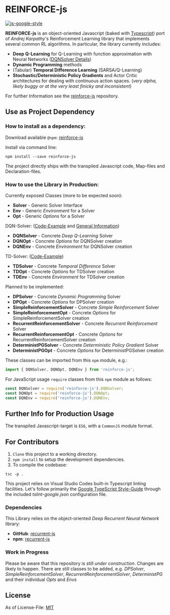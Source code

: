 # REINFORCE-js
[![js-google-style](https://img.shields.io/badge/code%20style-google-blue.svg)](https://google.github.io/styleguide/jsguide.html)

[dqn-solver]: examples/dqn-solver.md
[dqn-solver-src]: examples/dqn-solver-src.md
[td-solver-src]: examples/td-solver-src.md

**REINFORCE-js** is an object-oriented Javascript (baked with [Typescript](https://github.com/Microsoft/TypeScript)) port of _Andrej Karpathy's_ Reinforcement Learning library that implements several common RL algorithms.
In particular, the library currently includes:

* **Deep Q-Learning** for Q-Learning with function approximation with Neural Networks ([DQNSolver Details][dqn-solver])
* **Dynamic Programming** methods
* (Tabular) **Temporal Difference Learning** (SARSA/Q-Learning)
* **Stochastic/Deterministic Policy Gradients** and Actor Critic architectures for dealing with continuous action spaces. (_very alpha, likely buggy or at the very least finicky and inconsistent_)

For further Information see the [reinforce-js](https://github.com/karpathy/reinforcejs) repository.

## Use as Project Dependency

### How to install as a dependency:

Download available `@npm`: [reinforce-js](https://www.npmjs.com/package/reinforce-js)

Install via command line:

```
npm install --save reinforce-js
```

The project directly ships with the transpiled Javascript code, Map-files and Declaration-files.

### How to use the Library in Production:

Currently exposed Classes (more to be expected soon):

* **Solver** - Generic Solver Interface
* **Env** - Generic *Environment* for a Solver
* **Opt** - Generic *Options* for a Solver

DQN-Solver: ([Code-Example][dqn-solver-src] and [General Information][dqn-solver])
* **DQNSolver** - Concrete *Deep Q-Learning* Solver
* **DQNOpt** - Concrete *Options* for DQNSolver creation
* **DQNEnv** - Concrete *Environment* for DQNSolver creation

TD-Solver: ([Code-Example][td-solver-src])
* **TDSolver** - Concrete *Temporal Difference* Solver
* **TDOpt** - Concrete *Options* for TDSolver creation
* **TDEnv** - Concrete *Environment* for TDSolver creation

Planned to be implemented:

* **DPSolver** - Concrete *Dynamic Programming* Solver
* **DPOpt** - Concrete *Options* for DPSolver creation
* **SimpleReinforcementSolver** - Concrete *Simple Reinforcement* Solver
* **SimpleReinforcementOpt** - Concrete *Options* for SimpleReinforcementSolver creation
* **RecurrentReinforcementSolver** - Concrete *Recurrent Reinforcement* Solver
* **RecurrentReinforcementOpt** - Concrete *Options* for RecurrentReinforcementSolver creation
* **DeterministPGSolver** - Concrete *Deterministic Policy Gradient* Solver
* **DeterministPGOpt** - Concrete *Options* for DeterministPGSolver creation

These classes can be imported from this `npm` module, e.g.:
```typescript
import { DQNSolver, DQNOpt, DQNEnv } from 'reinforce-js';
```

For JavaScript usage `require` classes from this `npm` module as follows:
```javascript
const DQNSolver = require('reinforce-js').DQNSolver;
const DQNOpt = require('reinforce-js').DQNOpt;
const DQNEnv = require('reinforce-js').DQNEnv;
```

## Further Info for Production Usage

The transpiled Javascript-target is `ES6`, with a `CommonJS` module format.

## For Contributors

1. `Clone` this project to a working directory.
2. `npm install` to setup the development dependencies.
3. To compile the codebase:

```
tsc -p .
```

This project relies on Visual Studio Codes built-in Typescript linting facilities. Let's follow primarily the [Google TypeScript Style-Guide](https://github.com/google/ts-style) through the included *tslint-google.json* configuration file.

### Dependencies

This Library relies on the object-oriented _Deep Recurrent Neural Network_ library:

* **GitHub**: [recurrent-js](https://github.com/mvrahden/recurrent-js)
* **npm**: [recurrent-js](https://www.npmjs.com/package/recurrent-js)

### Work in Progress
Please be aware that this repository is still _under construction_. Changes are likely to happen.
There are still classes to be added, e.g. *DPSolver*, *SimpleReinforcementSolver*, *RecurrentReinforcementSolver*, *DeterministPG* and their individual *Opts* and *Envs*

## License

As of License-File: [MIT](LICENSE)
